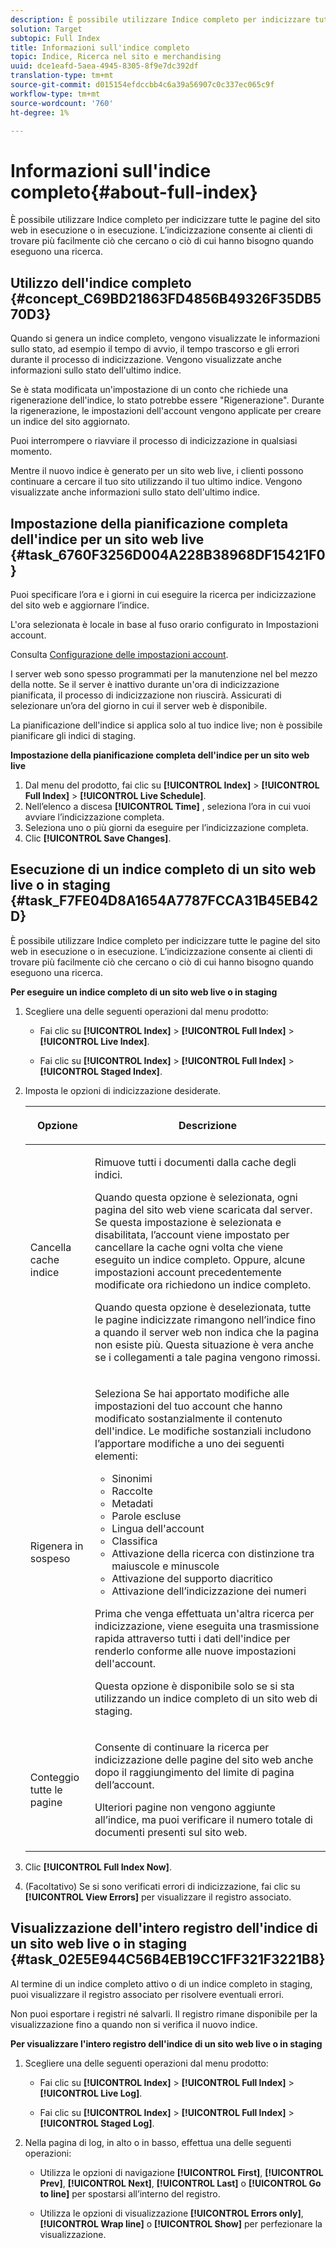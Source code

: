 ```yaml
---
description: È possibile utilizzare Indice completo per indicizzare tutte le pagine del sito web in esecuzione o in esecuzione. L’indicizzazione consente ai clienti di trovare più facilmente ciò che cercano o ciò di cui hanno bisogno quando eseguono una ricerca.
solution: Target
subtopic: Full Index
title: Informazioni sull'indice completo
topic: Indice, Ricerca nel sito e merchandising
uuid: dce1eafd-5aea-4945-8305-8f9e7dc392df
translation-type: tm+mt
source-git-commit: d015154efdccbb4c6a39a56907c0c337ec065c9f
workflow-type: tm+mt
source-wordcount: '760'
ht-degree: 1%

---
```



# Informazioni sull&#39;indice completo{#about-full-index}

È possibile utilizzare Indice completo per indicizzare tutte le pagine del sito web in esecuzione o in esecuzione. L’indicizzazione consente ai clienti di trovare più facilmente ciò che cercano o ciò di cui hanno bisogno quando eseguono una ricerca.

## Utilizzo dell&#39;indice completo {#concept_C69BD21863FD4856B49326F35DB570D3}

Quando si genera un indice completo, vengono visualizzate le informazioni sullo stato, ad esempio il tempo di avvio, il tempo trascorso e gli errori durante il processo di indicizzazione. Vengono visualizzate anche informazioni sullo stato dell&#39;ultimo indice.

Se è stata modificata un&#39;impostazione di un conto che richiede una rigenerazione dell&#39;indice, lo stato potrebbe essere &quot;Rigenerazione&quot;. Durante la rigenerazione, le impostazioni dell&#39;account vengono applicate per creare un indice del sito aggiornato.

Puoi interrompere o riavviare il processo di indicizzazione in qualsiasi momento.

Mentre il nuovo indice è generato per un sito web live, i clienti possono continuare a cercare il tuo sito utilizzando il tuo ultimo indice. Vengono visualizzate anche informazioni sullo stato dell&#39;ultimo indice.

## Impostazione della pianificazione completa dell&#39;indice per un sito web live {#task_6760F3256D004A228B38968DF15421F0}

Puoi specificare l’ora e i giorni in cui eseguire la ricerca per indicizzazione del sito web e aggiornare l’indice.

L&#39;ora selezionata è locale in base al fuso orario configurato in Impostazioni account.

Consulta [Configurazione delle impostazioni account](../c-about-settings-menu/c-about-account-options-menu.md#task_80A38D0C8E4F453395BD67B81E4B45D9).

I server web sono spesso programmati per la manutenzione nel bel mezzo della notte. Se il server è inattivo durante un&#39;ora di indicizzazione pianificata, il processo di indicizzazione non riuscirà. Assicurati di selezionare un’ora del giorno in cui il server web è disponibile.

La pianificazione dell&#39;indice si applica solo al tuo indice live; non è possibile pianificare gli indici di staging.

**Impostazione della pianificazione completa dell&#39;indice per un sito web live**

1. Dal menu del prodotto, fai clic su **[!UICONTROL Index]** > **[!UICONTROL Full Index]** > **[!UICONTROL Live Schedule]**.
1. Nell’elenco a discesa **[!UICONTROL Time]** , seleziona l’ora in cui vuoi avviare l’indicizzazione completa.
1. Seleziona uno o più giorni da eseguire per l’indicizzazione completa.
1. Clic **[!UICONTROL Save Changes]**.

## Esecuzione di un indice completo di un sito web live o in staging {#task_F7FE04D8A1654A7787FCCA31B45EB42D}

È possibile utilizzare Indice completo per indicizzare tutte le pagine del sito web in esecuzione o in esecuzione. L’indicizzazione consente ai clienti di trovare più facilmente ciò che cercano o ciò di cui hanno bisogno quando eseguono una ricerca.

**Per eseguire un indice completo di un sito web live o in staging**

1. Scegliere una delle seguenti operazioni dal menu prodotto:

   * Fai clic su **[!UICONTROL Index]** > **[!UICONTROL Full Index]** > **[!UICONTROL Live Index]**.

   * Fai clic su **[!UICONTROL Index]** > **[!UICONTROL Full Index]** > **[!UICONTROL Staged Index]**.

1. Imposta le opzioni di indicizzazione desiderate.

   <table> 
    <thead> 
    <tr> 
    <th colname="col1" class="entry"> <p>Opzione </p> </th> 
    <th colname="col2" class="entry"> <p>Descrizione </p> </th> 
    </tr> 
    </thead>
    <tbody> 
    <tr> 
    <td colname="col1"> <p>Cancella cache indice </p> </td> 
    <td colname="col2"> <p>Rimuove tutti i documenti dalla cache degli indici. </p> <p>Quando questa opzione è selezionata, ogni pagina del sito web viene scaricata dal server. Se questa impostazione è selezionata e disabilitata, l’account viene impostato per cancellare la cache ogni volta che viene eseguito un indice completo. Oppure, alcune impostazioni account precedentemente modificate ora richiedono un indice completo. </p> <p>Quando questa opzione è deselezionata, tutte le pagine indicizzate rimangono nell’indice fino a quando il server web non indica che la pagina non esiste più. Questa situazione è vera anche se i collegamenti a tale pagina vengono rimossi. </p> </td> 
    </tr> 
    <tr> 
    <td colname="col1"> <p>Rigenera in sospeso </p> </td> 
    <td colname="col2"> <p>Seleziona Se hai apportato modifiche alle impostazioni del tuo account che hanno modificato sostanzialmente il contenuto dell'indice. Le modifiche sostanziali includono l’apportare modifiche a uno dei seguenti elementi: 
    <ul id="ul_4EB8FF692FEB47BBB9A64D61299380D1"> 
    <li id="li_7CF8D286512F4210BEA3DB9F0EFA097A">Sinonimi </li> 
    <li id="li_8178ABC342BB4365B3927E20433756E3">Raccolte </li> 
    <li id="li_57C8BD06BFA64AFAA2C9EF2CC59520EF">Metadati </li> 
    <li id="li_C4B6A7DA023B4A43991D03EC592170C9">Parole escluse </li> 
    <li id="li_9E0AD4B6DDC24A5A8FB5C2C1CCD5348A">Lingua dell'account </li> 
    <li id="li_338F107547DF48AAA0EF90F4AD8664A5">Classifica </li> 
    <li id="li_7F49B86D94974E79AAD381A64A1400F2">Attivazione della ricerca con distinzione tra maiuscole e minuscole </li> 
    <li id="li_E8FE6EE240A840AC826ADF4294AAC6F6">Attivazione del supporto diacritico </li> 
    <li id="li_51763D482DCB4ED0972966F492B8C0F2">Attivazione dell’indicizzazione dei numeri </li> 
    </ul> </p> <p>Prima che venga effettuata un'altra ricerca per indicizzazione, viene eseguita una trasmissione rapida attraverso tutti i dati dell'indice per renderlo conforme alle nuove impostazioni dell'account. </p> <p>Questa opzione è disponibile solo se si sta utilizzando un indice completo di un sito web di staging. </p> </td> 
    </tr> 
    <tr> 
    <td colname="col1"> <p>Conteggio tutte le pagine </p> </td> 
    <td colname="col2"> <p>Consente di continuare la ricerca per indicizzazione delle pagine del sito web anche dopo il raggiungimento del limite di pagina dell’account. </p> <p>Ulteriori pagine non vengono aggiunte all’indice, ma puoi verificare il numero totale di documenti presenti sul sito web. </p> </td> 
    </tr> 
    </tbody> 
    </table>

1. Clic **[!UICONTROL Full Index Now]**.
1. (Facoltativo) Se si sono verificati errori di indicizzazione, fai clic su **[!UICONTROL View Errors]** per visualizzare il registro associato.

## Visualizzazione dell&#39;intero registro dell&#39;indice di un sito web live o in staging {#task_02E5E944C56B4EB19CC1FF321F3221B8}

Al termine di un indice completo attivo o di un indice completo in staging, puoi visualizzare il registro associato per risolvere eventuali errori.

Non puoi esportare i registri né salvarli. Il registro rimane disponibile per la visualizzazione fino a quando non si verifica il nuovo indice.

**Per visualizzare l&#39;intero registro dell&#39;indice di un sito web live o in staging**

1. Scegliere una delle seguenti operazioni dal menu prodotto:

   * Fai clic su **[!UICONTROL Index]** > **[!UICONTROL Full Index]** > **[!UICONTROL Live Log]**.

   * Fai clic su **[!UICONTROL Index]** > **[!UICONTROL Full Index]** > **[!UICONTROL Staged Log]**.

1. Nella pagina di log, in alto o in basso, effettua una delle seguenti operazioni:

   * Utilizza le opzioni di navigazione **[!UICONTROL First]**, **[!UICONTROL Prev]**, **[!UICONTROL Next]**, **[!UICONTROL Last]** o **[!UICONTROL Go to line]** per spostarsi all’interno del registro.

   * Utilizza le opzioni di visualizzazione **[!UICONTROL Errors only]**, **[!UICONTROL Wrap line]** o **[!UICONTROL Show]** per perfezionare la visualizzazione.

